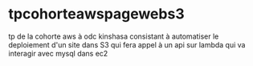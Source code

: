 # tpcohorteawspagewebs3
tp de la cohorte aws à odc kinshasa consistant à automatiser le deploiement d'un site dans S3 qui fera appel à un api sur lambda qui va interagir avec mysql dans ec2

